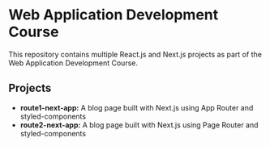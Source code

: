 # Web Application Development Course

This repository contains multiple React.js and Next.js projects as part of the Web Application Development Course.

## Projects
- **route1-next-app:** A blog page built with Next.js using App Router and styled-components
- **route2-next-app:** A blog page built with Next.js using Page Router and styled-components